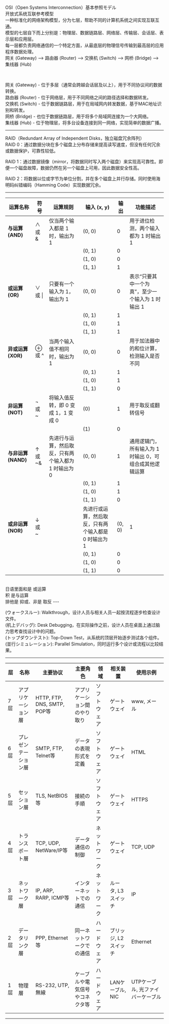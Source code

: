 OSI（Open Systems Interconnection）基本参照モデル <br>
开放式系统互联参考模型 <br>
一种标准化的网络架构模型，分为七层，帮助不同的计算机系统之间实现互联互通。<br>
模型的七层自下而上分别是：物理层、数据链路层、网络层、传输层、会话层、表示层和应用层。<br>
每一层都负责网络通信的一个特定方面，从最底层的物理信号传输到最高层的应用程序数据处理。<br>
网关 (Gateway) ⟶ 路由器 (Router) ⟶ 交换机 (Switch) ⟶ 网桥 (Bridge) ⟶ 集线器 (Hub)<br>

<br>

网关 (Gateway) - 位于多层（通常会跨越会话层及以上），用于不同协议间的数据转换。<br>
路由器 (Router) - 位于网络层，用于不同网络之间的路径选择和数据转发。<br>
交换机 (Switch) - 位于数据链路层，用于在局域网内转发数据，基于MAC地址识别和转发。<br>
网桥 (Bridge) - 也位于数据链路层，用于将多个局域网连接为一个大网络。<br>
集线器 (Hub) - 位于物理层，将多台设备连接到同一网络，实现简单的数据广播。<br>

---
RAID（Redundant Array of Independent Disks，独立磁盘冗余阵列）<br>
RAID 0：通过数据分块在多个磁盘上分布存储来提高读写速度，但没有任何冗余或数据保护，可靠性较低。<br>

RAID 1：通过数据镜像（mirror，将数据同时写入两个磁盘）来实现高可靠性。即便一个磁盘故障，数据仍然在另一个磁盘上可用，因此数据安全性高。<br>

RAID 2：将数据以位或字节为单位分割，并在多个磁盘上并行存储。同时使用海明码纠错编码（Hamming Code）实现数据冗余。

---
| 运算名称         | 符号       | 运算规则                                    | 输入 (x, y) | 输出 | 功能描述                            |
|------------------|------------|---------------------------------------------|-------------|-------|-----------------------------------|
| **与运算 (AND)** | ∧ 或 &     | 仅当两个输入都是 1 时，输出为 1             | (0, 0)     | 0     | 用于进位检测，两个输入都为 1 时输出 1 |
|                  |            |                                             | (0, 1)     | 0     |                                   |
|                  |            |                                             | (1, 0)     | 0     |                                   |
|                  |            |                                             | (1, 1)     | 1     |                                   |
| **或运算 (OR)**  | ∨ 或 \|    | 只要有一个输入为 1，输出为 1                | (0, 0)     | 0     | 表示“只要其中一个为真”，至少一个输入为 1 时输出 1 |
|                  |            |                                             | (0, 1)     | 1     |                                   |
|                  |            |                                             | (1, 0)     | 1     |                                   |
|                  |            |                                             | (1, 1)     | 1     |                                   |
| **异或运算 (XOR)** | ⊕ 或 ^   | 当两个输入值不相同时，输出为 1             | (0, 0)     | 0     | 用于加法器中的和位计算，检测输入是否不同 |
|                  |            |                                             | (0, 1)     | 1     |                                   |
|                  |            |                                             | (1, 0)     | 1     |                                   |
|                  |            |                                             | (1, 1)     | 0     |                                   |
| **非运算 (NOT)** | ¬ 或 ~     | 将输入值反转，即 0 变成 1，1 变成 0         | (0)        | 1     | 用于取反或翻转信号                   |
|                  |            |                                             | (1)        | 0     |                                   |
| **与非运算 (NAND)** | ↑ 或 ~& | 先进行与运算，然后取反，只有两个输入都为 1 时输出为 0 | (0, 0) | 1     | 通用逻辑门，所有输入为 1 时输出 0，可组合成其他逻辑运算 |
|                  |            |                                             | (0, 1)     | 1     |                                   |
|                  |            |                                             | (1, 0)     | 1     |                                   |
|                  |            |                                             | (1, 1)     | 0     |                                   |
| **或非运算 (NOR)** | ↓ 或 ~|  | 先进行或运算，然后取反，只有两个输入都是 0 时输出为 1 | (0, 0) | 1     | 通用逻辑门，所有输入为 0 时输出 1，可实现其他逻辑运算 |
|                  |            |                                             | (0, 1)     | 0     |                                   |
|                  |            |                                             | (1, 0)     | 0     |                                   |
|                  |            |                                             | (1, 1)     | 0     |                                   |


<br>
日语里面和是 或运算<br>积 是与运算<br>
排他是 抑或、非是 取反
---

(ウォークスルー): Walkthrough，设计人员与相关人员一起按流程逐步检查设计文件。<br>
(机上デバッグ): Desk Debugging，在实际操作之前，设计人员在桌面上通过脑力思考查找设计中的问题。<br>
(トップダウンテスト): Top-Down Test，从系统的顶层开始逐步测试各个组件。<br>
(並行シミュレーション): Parallel Simulation，同时运行多个设计或流程以比较结果。<br>

---


| 层     | 名称             | 主要协议                    | 主要角色               | 领域         | 相关装置                 | 使用示例                |
|--------|------------------|-----------------------------|------------------------|--------------|--------------------------|-------------------------|
| 7层    | アプリケーション層 | HTTP, FTP, DNS, SMTP, POP等 | アプリケーション間のやり取り | ソフトウェア | ゲートウェイ              | www, メール             |
| 6层    | プレゼンテーション層 | SMTP, FTP, Telnet等         | データの表現形式を定義      | ソフトウェア | ゲートウェイ              | HTML                    |
| 5层    | セッション層       | TLS, NetBIOS等              | 接続の手順               | ソフトウェア | ゲートウェイ              | HTTPS                   |
| 4层    | トランスポート層   | TCP, UDP, NetWare/IP等      | データ通信の制御           | ネットワーク | ゲートウェイ              | TCP, UDP                |
| 3层    | ネットワーク層     | IP, ARP, RARP, ICMP等       | インターネットでの通信       | ネットワーク | ルータ, L3 スイッチ        | IP                      |
| 2层    | データリンク層     | PPP, Ethernet等             | 同一ネットワークでの通信      | ハードウェア | ブリッジ, L2 スイッチ      | Ethernet                |
| 1层    | 物理層           | RS-232, UTP, 無線           | ケーブルや電気信号やコネクタ等 | ハードウェア | LANケーブル, NIC          | UTPケーブル, 光ファイバーケーブル |


---



